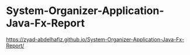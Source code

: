 # System-Organizer-Application-Java-Fx-Report

https://zyad-abdelhafiz.github.io/System-Organizer-Application-Java-Fx-Report/
